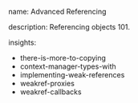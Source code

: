 name: Advanced Referencing

description: Referencing objects 101.

insights:

- there-is-more-to-copying
- context-manager-types-with
- implementing-weak-references
- weakref-proxies
- weakref-callbacks
